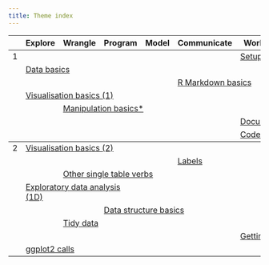 ```yaml
---
title: Theme index
---
```


<table class="syllabus">
<colgroup>
  <col class="week" />
  <col class="theme" />
  <col class="theme" />
  <col class="theme" />
  <col class="theme" />
  <col class="theme" />
  <col class="theme" />
  <col class="theme" />
  <col class="theme" />
</colgroup>

<thead>
<tr>
  <th></th>
    <th>Explore</th>
    <th>Wrangle</th>
    <th>Program</th>
    <th>Model</th>
    <th>Communicate</th>
    <th>Workflow</th>
  <th></th>
  <th></th>
</tr>
</thead>
<tbody>
<tr>
<td id='week-1'>1</td>
  <td colspan="5"></td>
  <td colspan="3"><a class="workflow" href="setup.html">Setup</a></td>
</tr>
<tr>
<td></td>
  <td colspan="3"><a class="explore" href="data-basics.html">Data basics</a></td>
  <td colspan="5"></td>
</tr>
<tr>
<td></td>
  <td colspan="4"></td>
  <td colspan="3"><a class="communicate" href="rmarkdown-basics.html">R Markdown basics</a></td>
  <td colspan="1"></td>
</tr>
<tr>
<td></td>
  <td colspan="3"><a class="explore" href="vis-basics.html">Visualisation basics (1)</a></td>
  <td colspan="5"></td>
</tr>
<tr>
<td></td>
  <td colspan="1"></td>
  <td colspan="3"><a class="wrangle" href="manip-basics.html">Manipulation basics*</a></td>
  <td colspan="4"></td>
</tr>
<tr>
<td></td>
  <td colspan="5"></td>
  <td colspan="3"><a class="workflow" href="documentation.html">Documentation*</a></td>
</tr>
<tr>
<td></td>
  <td colspan="5"></td>
  <td colspan="3"><a class="workflow" href="code-style.html">Code style*</a></td>
</tr>
</tbody>
<tbody>
<tr>
<td id='week-2'>2</td>
  <td colspan="3"><a class="explore" href="vis-basics-2.html">Visualisation basics (2)</a></td>
  <td colspan="5"></td>
</tr>
<tr>
<td></td>
  <td colspan="4"></td>
  <td colspan="3"><a class="communicate" href="vis-labelling.html">Labels</a></td>
  <td colspan="1"></td>
</tr>
<tr>
<td></td>
  <td colspan="1"></td>
  <td colspan="3"><a class="wrangle" href="manip-one-table.html">Other single table verbs</a></td>
  <td colspan="4"></td>
</tr>
<tr>
<td></td>
  <td colspan="3"><a class="explore" href="eda-1d.html">Exploratory data analysis (1D)</a></td>
  <td colspan="5"></td>
</tr>
<tr>
<td></td>
  <td colspan="2"></td>
  <td colspan="3"><a class="program" href="data-structure-basics.html">Data structure basics</a></td>
  <td colspan="3"></td>
</tr>
<tr>
<td></td>
  <td colspan="1"></td>
  <td colspan="3"><a class="wrangle" href="tidy-data.html">Tidy data</a></td>
  <td colspan="4"></td>
</tr>
<tr>
<td></td>
  <td colspan="5"></td>
  <td colspan="3"><a class="workflow" href="getting-help.html">Getting help</a></td>
</tr>
<tr>
<td></td>
  <td colspan="3"><a class="explore" href="vis-calls.html">ggplot2 calls</a></td>
  <td colspan="5"></td>
</tr>
</tbody>
</table>
